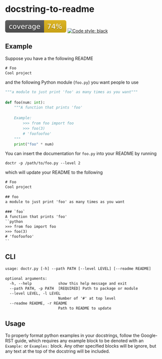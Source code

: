 # docstring-to-readme
![coverage](images/coverage.svg)
[![Code style: black](https://img.shields.io/badge/code%20style-black-000000.svg)](https://github.com/psf/black)


## Example
Suppose you have a the following README
```
# Foo
Cool project
```

and the following Python module (`foo.py`) you want people to use
```python
"""a module to just print 'foo' as many times as you want"""

def foo(num: int):
    """A function that prints 'foo'

    Example:
        >>> from foo import foo
        >>> foo(3)
        # 'foofoofoo'
    """
    print("foo" * num)
```

You can insert the documentation for `foo.py` into your README by running
```
doctr -p /path/to/foo.py --level 2
```

which will update your README to the following
```
# Foo
Cool project

## foo
a module to just print 'foo' as many times as you want

### `foo`
A function that prints 'foo'
``python
>>> from foo import foo
>>> foo(3)
# 'foofoofoo'
``
```

## CLI
```
usage: doctr.py [-h] --path PATH [--level LEVEL] [--readme README]

optional arguments:
  -h, --help            show this help message and exit
  --path PATH, -p PATH  [REQUIRED] Path to package or module
  --level LEVEL, -l LEVEL
                        Number of '#' at top level
  --readme README, -r README
                        Path to README to update
```

## Usage
To properly format python examples in your docstrings, follow the Google-RST guide, which requires
any example block to be denoted with an `Example:` or `Examples:` block.
Any other specified blocks will be ignore, but any text at the top of the docstring will be included.
